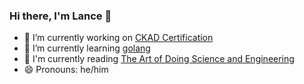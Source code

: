 ### Hi there, I'm Lance 👋

- 🔭 I’m currently working on [CKAD Certification](https://www.cncf.io/certification/ckad/)
- 🌱 I’m currently learning [golang](https://golang.org)
- :book: I'm currently reading [The Art of Doing Science and Engineering](https://press.stripe.com/#the-art-of-doing-science-and-engineering)
- 😄 Pronouns: he/him

